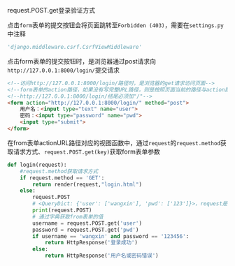 request.POST.get登录验证方式

点击`form`表单的提交按钮会将页面跳转至`Forbidden (403)`，需要在`settings.py`中注释

```python
'django.middleware.csrf.CsrfViewMiddleware'
```





点击form表单的提交按钮时，是浏览器通过post请求向`http://127.0.0.1:8000/login/`提交请求

```html
<!--访问http://127.0.0.1:8000/login/路径时，是浏览器的get请求访问页面-->
<!--form表单的action路径，如果没有写完整URL路径，则是按照页面当前的路径与action路径进行拼接-->
<!--http://127.0.0.1:8000/login/结尾必须加"/"-->
<form action="http://127.0.0.1:8000/login/" method="post">
    用户名：<input type="text" name="user">
    密码：<input type="password" name="pwd">
    <input type="submit">
</form>
```



在from表单actionURL路径对应的视图函数中，通过`request`的`request.method`获取请求方式、`request.POST.get(key)`获取form表单参数

```python
def login(request):
    #request.method获取请求方式
    if request.method == 'GET':
        return render(request,"login.html")
    else:
        request.POST
        # <QueryDict: {'user': ['wangxin'], 'pwd': ['123']}>，request是以字典形式展示的
        print(request.POST)
        # 通过字典获取from表单的值
        username = request.POST.get('user')
        password = request.POST.get('pwd')
        if username == 'wangxin' and password == '123456':
            return HttpResponse('登录成功')
        else:
            return HttpResponse('用户名或密码错误')
```

